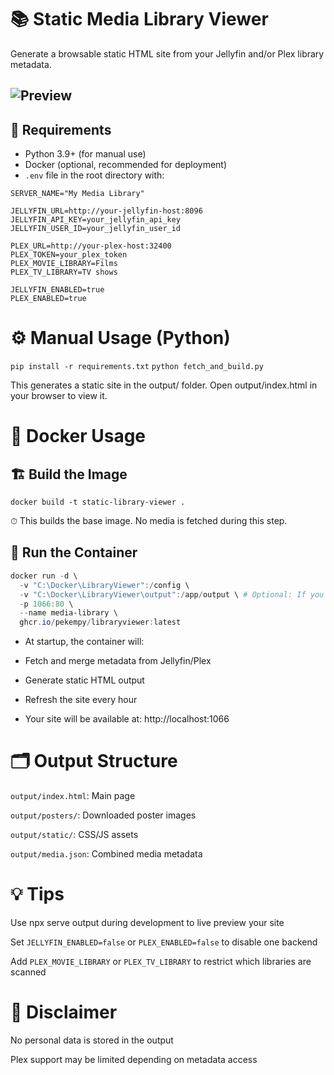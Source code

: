 # 📚 Static Media Library Viewer

Generate a browsable static HTML site from your Jellyfin and/or Plex library metadata.

![Preview](https://i.imgur.com/LoicSad.png)
---

## 🧾 Requirements

- Python 3.9+ (for manual use)
- Docker (optional, recommended for deployment)
- `.env` file in the root directory with:

```env
SERVER_NAME="My Media Library"

JELLYFIN_URL=http://your-jellyfin-host:8096
JELLYFIN_API_KEY=your_jellyfin_api_key
JELLYFIN_USER_ID=your_jellyfin_user_id

PLEX_URL=http://your-plex-host:32400
PLEX_TOKEN=your_plex_token
PLEX_MOVIE_LIBRARY=Films
PLEX_TV_LIBRARY=TV shows

JELLYFIN_ENABLED=true
PLEX_ENABLED=true
```

# ⚙️ Manual Usage (Python)

`pip install -r requirements.txt`
`python fetch_and_build.py`

This generates a static site in the output/ folder.
Open output/index.html in your browser to view it.
# 🐳 Docker Usage
## 🏗 Build the Image

`docker build -t static-library-viewer .`

⏱ This builds the base image. No media is fetched during this step.

## 🚀 Run the Container

```powershell
docker run -d \
  -v "C:\Docker\LibraryViewer":/config \
  -v "C:\Docker\LibraryViewer\output":/app/output \ # Optional: If you want to be able to examine the built files
  -p 1066:80 \
  --name media-library \
  ghcr.io/pekempy/libraryviewer:latest
  ```

- At startup, the container will:

- Fetch and merge metadata from Jellyfin/Plex

- Generate static HTML output

- Refresh the site every hour

- Your site will be available at: http://localhost:1066

# 🗂 Output Structure

`output/index.html`: Main page

`output/posters/`: Downloaded poster images

`output/static/`: CSS/JS assets

`output/media.json`: Combined media metadata

# 💡 Tips

Use npx serve output during development to live preview your site

Set `JELLYFIN_ENABLED=false` or `PLEX_ENABLED=false` to disable one backend

Add `PLEX_MOVIE_LIBRARY` or `PLEX_TV_LIBRARY` to restrict which libraries are scanned

# 🔐 Disclaimer

No personal data is stored in the output

Plex support may be limited depending on metadata access
